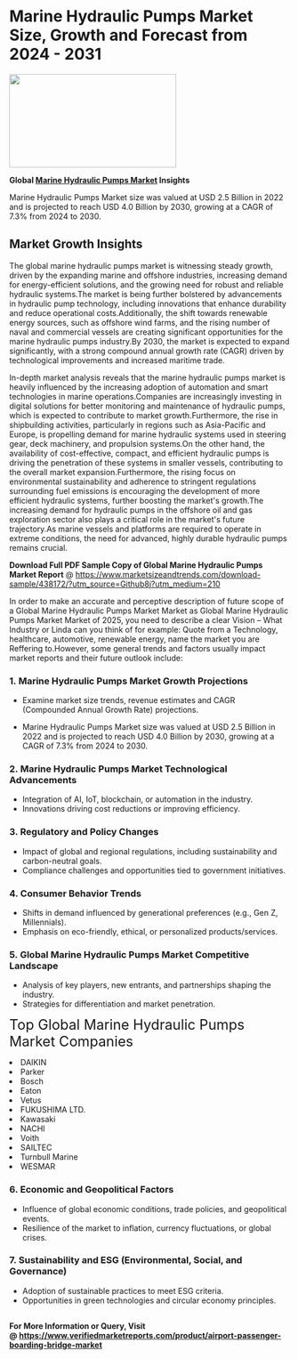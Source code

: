 <H1>Marine Hydraulic Pumps Market Size, Growth and Forecast from 2024 - 2031</H1><img class="aligncenter size-medium wp-image-584254" src="https://thirdeyenews.in/wp-content/uploads/2024/09/Global-Market-Research-300x168.jpeg" alt="" width="300" height="168" /><p><strong>Global&nbsp;<a href="https://www.marketsizeandtrends.com/download-sample/438172/?utm_source=Github8j?utm_medium=210">Marine Hydraulic Pumps Market</a> Insights</strong></p><p>Marine Hydraulic Pumps Market size was valued at USD 2.5 Billion in 2022 and is projected to reach USD 4.0 Billion by 2030, growing at a CAGR of 7.3% from 2024 to 2030.</p><p><h2>Market Growth Insights</h2> <p>The global marine hydraulic pumps market is witnessing steady growth, driven by the expanding marine and offshore industries, increasing demand for energy-efficient solutions, and the growing need for robust and reliable hydraulic systems.The market is being further bolstered by advancements in hydraulic pump technology, including innovations that enhance durability and reduce operational costs.Additionally, the shift towards renewable energy sources, such as offshore wind farms, and the rising number of naval and commercial vessels are creating significant opportunities for the marine hydraulic pumps industry.By 2030, the market is expected to expand significantly, with a strong compound annual growth rate (CAGR) driven by technological improvements and increased maritime trade.</p> <p>In-depth market analysis reveals that the marine hydraulic pumps market is heavily influenced by the increasing adoption of automation and smart technologies in marine operations.Companies are increasingly investing in digital solutions for better monitoring and maintenance of hydraulic pumps, which is expected to contribute to market growth.Furthermore, the rise in shipbuilding activities, particularly in regions such as Asia-Pacific and Europe, is propelling demand for marine hydraulic systems used in steering gear, deck machinery, and propulsion systems.On the other hand, the availability of cost-effective, compact, and efficient hydraulic pumps is driving the penetration of these systems in smaller vessels, contributing to the overall market expansion.Furthermore, the rising focus on environmental sustainability and adherence to stringent regulations surrounding fuel emissions is encouraging the development of more efficient hydraulic systems, further boosting the market's growth.The increasing demand for hydraulic pumps in the offshore oil and gas exploration sector also plays a critical role in the market's future trajectory.As marine vessels and platforms are required to operate in extreme conditions, the need for advanced, highly durable hydraulic pumps remains crucial.</p><p><span class=""><strong>Download Full PDF Sample Copy of Global Marine Hydraulic Pumps Market Report</strong> @ <a href="https://www.marketsizeandtrends.com/download-sample/438172/?utm_source=Github8j?utm_medium=210" target="_blank">https://www.marketsizeandtrends.com/download-sample/438172/?utm_source=Github8j?utm_medium=210</a></span></p><p>In order to make an accurate and perceptive description of future scope of a Global&nbsp;Marine Hydraulic Pumps Market Market as Global&nbsp;Marine Hydraulic Pumps Market Market of 2025, you need to describe a clear Vision &ndash; What Industry or Linda can you think of for example: Quote from a Technology, healthcare, automotive, renewable energy, name the market you are Reffering to.However, some general trends and factors usually impact market reports and their future outlook include:</p><h3>1.&nbsp;<strong>Marine Hydraulic Pumps Market Growth Projections</strong></h3><ul><li>Examine market size trends, revenue estimates and CAGR (Compounded Annual Growth Rate) projections.</li><li><p>Marine Hydraulic Pumps Market size was valued at USD 2.5 Billion in 2022 and is projected to reach USD 4.0 Billion by 2030, growing at a CAGR of 7.3% from 2024 to 2030.</p></li></ul><h3>2.&nbsp;<strong>Marine Hydraulic Pumps Market Technological Advancements</strong></h3><ul><li>Integration of AI, IoT, blockchain, or automation in the industry.</li><li>Innovations driving cost reductions or improving efficiency.</li></ul><h3>3.&nbsp;<strong>Regulatory and Policy Changes</strong></h3><ul><li>Impact of global and regional regulations, including sustainability and carbon-neutral goals.</li><li>Compliance challenges and opportunities tied to government initiatives.</li></ul><h3>4.&nbsp;<strong>Consumer Behavior Trends</strong></h3><ul><li>Shifts in demand influenced by generational preferences (e.g., Gen Z, Millennials).</li><li>Emphasis on eco-friendly, ethical, or personalized products/services.</li></ul><h3>5.&nbsp;<strong>Global Marine Hydraulic Pumps Market Competitive Landscape</strong></h3><ul><li>Analysis of key players, new entrants, and partnerships shaping the industry.</li><li>Strategies for differentiation and market penetration.</li></ul><p data-pm-slice="1 1 []"><span style="color: inherit; font-family: inherit; font-size: 25px;">Top Global Marine Hydraulic Pumps Market Companies</span></p><div class="" data-test-id=""><p><li>DAIKIN</li><li> Parker</li><li> Bosch</li><li> Eaton</li><li> Vetus</li><li> FUKUSHIMA LTD.</li><li> Kawasaki</li><li> NACHI</li><li> Voith</li><li> SAILTEC</li><li> Turnbull Marine</li><li> WESMAR</li></p></div><h3>6.&nbsp;<strong>Economic and Geopolitical Factors</strong></h3><ul><li>Influence of global economic conditions, trade policies, and geopolitical events.</li><li>Resilience of the market to inflation, currency fluctuations, or global crises.</li></ul><h3>7.&nbsp;<strong>Sustainability and ESG (Environmental, Social, and Governance)</strong></h3><ul><li>Adoption of sustainable practices to meet ESG criteria.</li><li>Opportunities in green technologies and circular economy principles.</li></ul><h2><strong style="font-size: 14px;">For More Information or Query, Visit @&nbsp;</strong><a style="background-color: #ffffff; font-size: 14px;" href="https://www.marketsizeandtrends.com/report/marine-hydraulic-pumps-market/" target="_blank">https://www.verifiedmarketreports.com/product/airport-passenger-boarding-bridge-market</a></h2>
